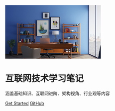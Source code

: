 <img src="img/cover2.jpeg" alt="logo" style="zoom:30%;" />

# 互联网技术学习笔记

涵盖基础知识、互联网进阶、架构视角、行业观等内容

[Get Started](README)
[GitHub](https://github.com/studeyang/technotes.git)

